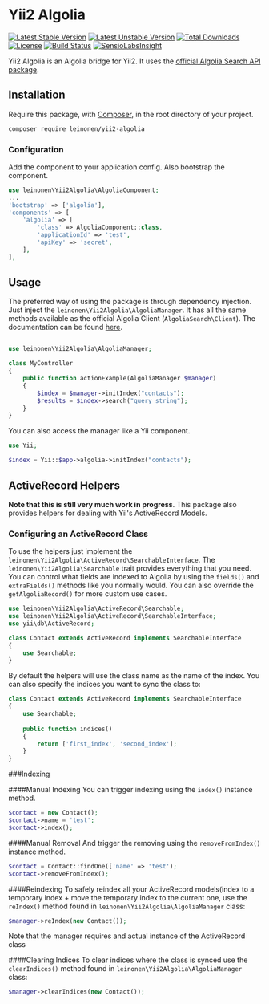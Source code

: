 # Yii2 Algolia
[![Latest Stable Version](https://poser.pugx.org/leinonen/yii2-algolia/version)](https://packagist.org/packages/leinonen/yii2-algolia) 
[![Latest Unstable Version](https://poser.pugx.org/leinonen/yii2-algolia/v/unstable)](//packagist.org/packages/leinonen/yii2-algolia) 
[![Total Downloads](https://poser.pugx.org/leinonen/yii2-algolia/downloads)](https://packagist.org/packages/leinonen/yii2-algolia)
[![License](https://poser.pugx.org/leinonen/yii2-algolia/license)](https://packagist.org/packages/leinonen/yii2-algolia)
[![Build Status](https://travis-ci.org/lordthorzonus/yii2-algolia.svg)](https://travis-ci.org/lordthorzonus/yii2-algolia)
[![SensioLabsInsight](https://insight.sensiolabs.com/projects/0580d302-f028-45dc-8968-016b8aec786a/mini.png)](https://insight.sensiolabs.com/projects/0580d302-f028-45dc-8968-016b8aec786a)


Yii2 Algolia is an Algolia bridge for Yii2. It uses the [official Algolia Search API package](https://github.com/algolia/algoliasearch-client-php).

## Installation
Require this package, with [Composer](https://getcomposer.org/), in the root directory of your project.

```bash
composer require leinonen/yii2-algolia
```

### Configuration
Add the component to your application config. Also bootstrap the component.

```php
use leinonen\Yii2Algolia\AlgoliaComponent;
...
'bootstrap' => ['algolia'],
'components' => [
    'algolia' => [
        'class' => AlgoliaComponent::class,
        'applicationId' => 'test',
        'apiKey' => 'secret',
    ],
],
```

## Usage
The preferred way of using the package is through dependency injection. Just inject the `leinonen\Yii2Algolia\AlgoliaManager`. It has all the same methods available as the official Algolia Client (`AlgoliaSearch\Client`). The documentation can be found [here](https://github.com/algolia/algoliasearch-client-php).

```php

use leinonen\Yii2Algolia\AlgoliaManager;

class MyController
{
    public function actionExample(AlgoliaManager $manager)
    {
        $index = $manager->initIndex("contacts");
        $results = $index->search("query string");
    }
}

```

You can also access the manager like a Yii component.

```php
use Yii;

$index = Yii::$app->algolia->initIndex("contacts");
```

## ActiveRecord Helpers
**Note that this is still very much work in progress**.
This package also provides helpers for dealing with Yii's ActiveRecord Models.

### Configuring an ActiveRecord Class
To use the helpers just implement the `leinonen\Yii2Algolia\ActiveRecord\SearchableInterface`. The `leinonen\Yii2Algolia\Searchable` trait provides everything that you need. You can control what fields are indexed to Algolia by using the `fields()` and `extraFields()` methods like you normally would. You can also override the `getAlgoliaRecord()` for more custom use cases.

```php
use leinonen\Yii2Algolia\ActiveRecord\Searchable;
use leinonen\Yii2Algolia\ActiveRecord\SearchableInterface;
use yii\db\ActiveRecord;

class Contact extends ActiveRecord implements SearchableInterface
{
    use Searchable;
}
```

By default the helpers will use the class name as the name of the index. You can also specify the indices you want to sync the class to:
```php
class Contact extends ActiveRecord implements SearchableInterface
{
    use Searchable;
    
    public function indices()
    {
        return ['first_index', 'second_index'];
    }
}
```
###Indexing

####Manual Indexing
You can trigger indexing using the `index()` instance method.

```php
$contact = new Contact();
$contact->name = 'test';
$contact->index();
```

####Manual Removal
And trigger the removing using the `removeFromIndex()` instance method.

```php
$contact = Contact::findOne(['name' => 'test');
$contact->removeFromIndex();
```

####Reindexing
To safely reindex all your ActiveRecord models(index to a temporary index + move the temporary index to the current one, use the `reIndex()` method found in `leinonen\Yii2Algolia\AlgoliaManager` class:

```php
$manager->reIndex(new Contact());
```
Note that the manager requires and actual instance of the ActiveRecord class
 
####Clearing Indices
To clear indices where the class is synced use the `clearIndices()` method found in `leinonen\Yii2Algolia\AlgoliaManager` class:

```php
$manager->clearIndices(new Contact());
```
